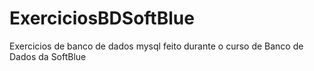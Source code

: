 # ExerciciosBDSoftBlue
 Exercicios de banco de dados mysql feito durante o curso de Banco de Dados da SoftBlue
